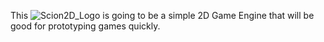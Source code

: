 
This ![Scion2D_Logo](https://github.com/dwjclark11/Scion2D/assets/63356975/6f896770-f9a0-4fb7-87ba-e2d99dfdc575)
is going to be a simple 2D Game Engine that will be good for prototyping games quickly.

